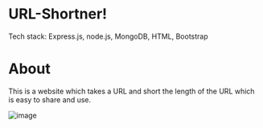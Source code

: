 # URL-Shortner!
Tech stack: Express.js, node.js, MongoDB, HTML, Bootstrap

# About
This is a website which takes a URL and short the length of the URL which is easy to share and use. 

![image](https://user-images.githubusercontent.com/111171287/216127721-660dfa04-b50d-4346-a039-7994c915fb34.png)
